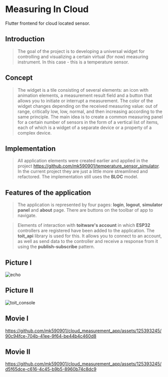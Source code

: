 # Measuring In Cloud

Flutter frontend for cloud located sensor.

## Introduction

>The goal of the project is to developing a universal widget for controlling and visualizing a certain virtual (for now) measuring instrument. In this case - this is a temperature sensor.

## Concept

>The widget is a tile consisting of several elements: an icon with animation elements, a measurement result field and a button that allows you to initiate or interrupt a measurement. The color of the widget changes depending on the received measuring value: out of range, critically low, low, normal, and then increasing according to the same principle. The main idea is to create a common measuring panel for a certain number of sensors in the form of a vertical list of items, each of which is a widget of a separate device or a property of a complex device.

## Implementation

>All application elements were created earlier and applied in the project https://github.com/mk590901/temperature_sensor_simulator. In the current project they are just a little more streamlined and refactored. The implementation still uses the **BLOC** model.

## Features of the application

>The application is represented by four pages: **login**, **logout**, **simulator panel** and **about** page. There are buttons on the toolbar of app to navigate.

>Elements of interaction with **toitware's account** in which **ESP32** controllers are registered have been added to the application. The **toit_api** library is used for this. It allows you to connect to an account, as well as send data to the controller and receive a response from it using the **publish-subscribe** pattern.

## Picture I

![echo](https://github.com/mk590901/cloud_measurement_app/assets/125393245/0f13bf06-09d9-4af7-9cf4-ea934f09f6d0)

## Picture II

![toit_console](https://github.com/mk590901/cloud_measurement_app/assets/125393245/fcc3bd81-5ee6-4537-8371-2e92af36a415)


## Movie I

https://github.com/mk590901/cloud_measurement_app/assets/125393245/90c94fce-704b-41ee-9f64-be44b4c460d8

## Movie II

https://github.com/mk590901/cloud_measurement_app/assets/125393245/d5f65dce-c616-4c45-b9b5-8960b74c8dc9


